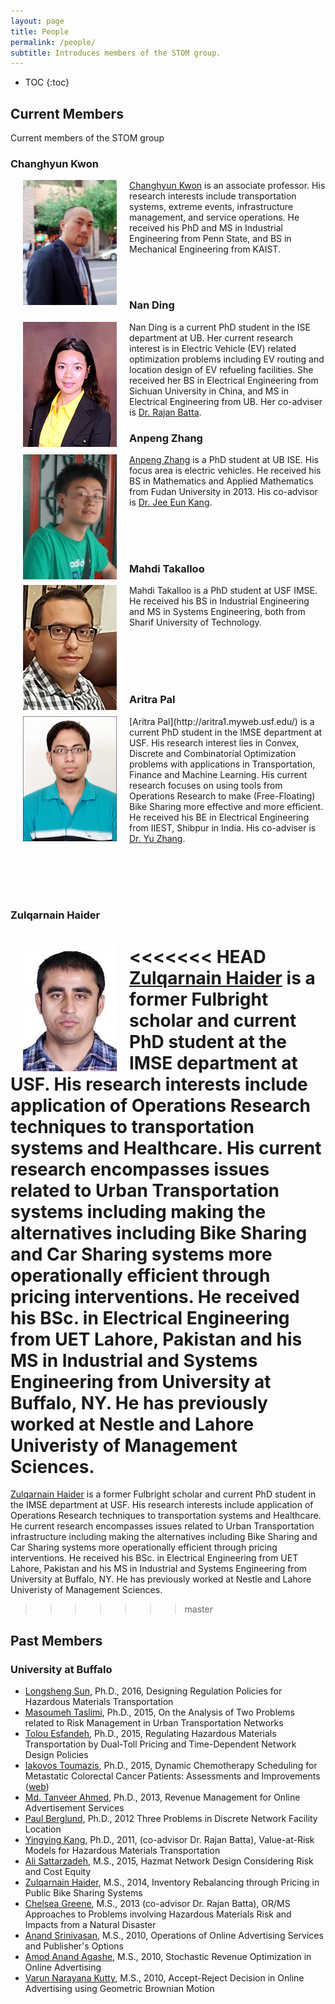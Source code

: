 ```yaml
---
layout: page
title: People
permalink: /people/
subtitle: Introduces members of the STOM group.
---
```


* TOC
{:toc}


## Current Members

Current members of the STOM group

### Changhyun Kwon
<img src="images/kwon.jpg" width="150" height="200" align="left" hspace="20" />
<a href="http://www.chkwon.net" target="_blank">Changhyun Kwon</a> is an associate professor. His research interests include transportation systems, extreme events, infrastructure management, and service operations. He received his PhD and MS in Industrial Engineering from Penn State, and BS in Mechanical Engineering from KAIST.

<br><br>

### Nan Ding
<img src="images/ding.jpg" width="150" height="200" align="left" hspace="20" />
Nan Ding is a current PhD student in the ISE department at UB. Her current research interest is in Electric Vehicle (EV) related optimization problems including EV routing and location design of EV refueling facilities. She received her BS in Electrical Engineering from Sichuan University in China, and MS in Electrical Engineering from UB. Her co-adviser is <a title="Rajan Batta" href="http://www.acsu.buffalo.edu/~batta/" target="_blank">Dr. Rajan Batta</a>.

<br>

### Anpeng Zhang
<img src="images/zhang.jpg" width="150" height="200" align="left" hspace="20" />
<a href="https://www.linkedin.com/profile/view?id=209488765&amp;authType=NAME_SEARCH&amp;authToken=EAKU&amp;locale=en_US&amp;srchid=58138691440082063899&amp;srchindex=1&amp;srchtotal=1&amp;trk=vsrp_people_res_name&amp;trkInfo=VSRPsearchId%3A58138691440082063899%2CVSRPtargetId%3A209488765%2CVSRPcmpt%3Aprimary%2CVSRPnm%3Atrue%2CauthType%3ANAME_SEARCH" target="_blank">Anpeng Zhang</a> is a PhD student at UB ISE. His focus area is electric vehicles. He received his BS in Mathematics and Applied Mathematics from Fudan University in 2013. His co-advisor is <a href="http://www.acsu.buffalo.edu/~jeeeunka/" target="_blank">Dr. Jee Eun Kang</a>.

<br><br><br>


### Mahdi Takalloo
<img src="images/takalloo.jpg" width="150" height="200" align="left" hspace="20" />
Mahdi Takalloo is a PhD student at USF IMSE. He received his BS in Industrial Engineering and MS in Systems Engineering, both from Sharif University of Technology.


<br><br><br><br>

### Aritra Pal
<img src="images/pal.jpg" width="150" height="200" align="left" hspace="20" />
[Aritra Pal](http://aritra1.myweb.usf.edu/) is a current PhD student in the IMSE department at USF. His research interest lies in Convex, Discrete and Combinatorial Optimization problems with applications in Transportation, Finance and Machine Learning. His current research focuses on using tools from Operations Research to make (Free-Floating) Bike Sharing more effective and more efficient. He received his BE in Electrical Engineering from IIEST, Shibpur in India. His co-adviser is <a href="http://cee.eng.usf.edu/faculty/YuZhang" target="_blank">Dr. Yu Zhang</a>.


<br><br><br><br>

### Zulqarnain Haider
<<<<<<< HEAD
<img src="images/haider.jpg" width="150" height="200" align="left" hspace="20" />
[Zulqarnain Haider](https://www.linkedin.com/in/zulqarnain-haider-63482423) is a former Fulbright scholar and current PhD student at the IMSE department at USF. His research interests include application of Operations Research techniques to transportation systems and Healthcare. His current research encompasses issues related to Urban Transportation systems including making the alternatives including Bike Sharing and Car Sharing systems more operationally efficient through pricing interventions. He received his BSc. in Electrical Engineering from UET Lahore, Pakistan and his MS in Industrial and Systems Engineering from University at Buffalo, NY. He has previously worked at Nestle and Lahore Univeristy of Management Sciences. 
=======

[Zulqarnain Haider](https://www.linkedin.com/in/zulqarnain-haider-63482423) is a former Fulbright scholar and current PhD student in the IMSE department at USF. His research interests include application of Operations Research techniques to transportation systems and Healthcare. He current research encompasses issues related to Urban Transportation infrastructure including making the alternatives including Bike Sharing and Car Sharing systems more operationally efficient through pricing interventions. He received his BSc. in Electrical Engineering from UET Lahore, Pakistan and his MS in Industrial and Systems Engineering from University at Buffalo, NY. He has previously worked at Nestle and Lahore Univeristy of Management Sciences. 
>>>>>>> master

## Past Members

### University at Buffalo
<ul>
	<li><a href="https://longshengsun.net" target="_blank">Longsheng Sun</a>, Ph.D., 2016, Designing Regulation Policies for Hazardous Materials Transportation</li>
	<li><a href="https://www.linkedin.com/pub/masoumeh-taslimi/92/b90/b33" target="_blank">Masoumeh Taslimi</a>, Ph.D., 2015, On the Analysis of Two Problems related to Risk Management in Urban Transportation Networks</li>
	<li><a href="https://www.linkedin.com/in/tolou-esfandeh-phd-b179b237" target="_blank">Tolou Esfandeh</a>, Ph.D., 2015, Regulating Hazardous Materials Transportation by Dual-Toll Pricing and Time-Dependent Network Design Policies</li>
	<li><a href="https://www.linkedin.com/pub/iakovos-toumazis/49/327/917" target="_blank">Iakovos Toumazis</a>, Ph.D., 2015, Dynamic Chemotherapy Scheduling for Metastatic Colorectal Cancer Patients: Assessments and Improvements (<a href="http://toumiak.com" target="_blank">web</a>)</li>
	<li><a href="https://www.linkedin.com/profile/view?id=61312329" target="_blank">Md. Tanveer Ahmed</a>, Ph.D., 2013, Revenue Management for Online Advertisement Services</li>
	<li><a href="https://www.linkedin.com/profile/view?id=355659138">Paul Berglund</a>, Ph.D., 2012 Three Problems in Discrete Network Facility Location</li>
	<li><a href="https://www.linkedin.com/profile/view?id=67693217">Yingying Kang</a>, Ph.D., 2011, (co-advisor Dr. Rajan Batta), Value-at-Risk Models for Hazardous Materials Transportation</li>
	<li><a href="https://www.linkedin.com/in/alisattarzadeh" target="_blank">Ali Sattarzadeh</a>, M.S., 2015, Hazmat Network Design Considering Risk and Cost Equity</li>
	<li><a href="https://www.linkedin.com/profile/view?id=82661512" target="_blank">Zulqarnain Haider</a>, M.S., 2014, Inventory Rebalancing through Pricing in Public Bike Sharing Systems</li>
	<li><a href="https://www.linkedin.com/profile/view?id=109106725" target="_blank">Chelsea Greene</a>, M.S., 2013 (co-advisor Dr. Rajan Batta), OR/MS Approaches to Problems involving Hazardous Materials Risk and Impacts from a Natural Disaster</li>
	<li><a href="https://www.linkedin.com/profile/view?id=29510416" target="_blank">Anand Srinivasan</a>, M.S., 2010, Operations of Online Advertising Services and Publisher's Options</li>
	<li><a href="https://www.linkedin.com/profile/view?id=46544652" target="_blank">Amod Anand Agashe</a>, M.S., 2010, Stochastic Revenue Optimization in Online Advertising</li>
	<li><a href="https://www.linkedin.com/profile/view?id=46856185" target="_blank">Varun Narayana Kutty</a>, M.S., 2010, Accept-Reject Decision in Online Advertising using Geometric Brownian Motion</li>
</ul>
&nbsp;

